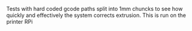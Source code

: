 Tests with hard coded gcode paths split into 1mm chuncks to see how quickly and effectively the system corrects extrusion.
This is run on the printer RPi